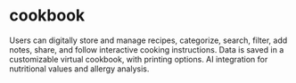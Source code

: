 # cookbook
Users can digitally store and manage recipes, categorize, search, filter, add notes, share, and follow interactive cooking instructions. Data is saved in a customizable virtual cookbook, with printing options. AI integration for nutritional values and allergy analysis.
